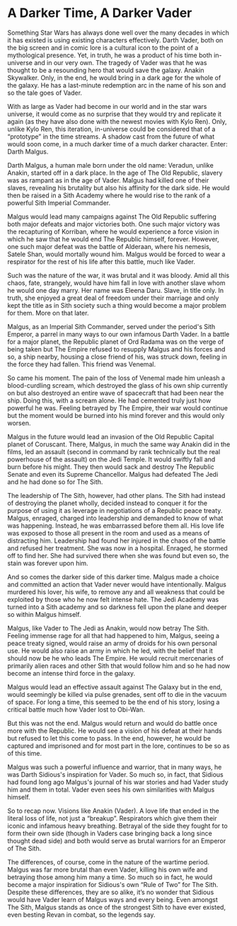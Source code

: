 # A Darker Time, A Darker Vader

Something Star Wars has always done well over the many decades in which it has existed is using existing characters effectively. Darth Vader, both on the big screen and in comic lore is a cultural icon to the point of a mythological presence. Yet, in truth, he was a product of his time both in-universe and in our very own. The tragedy of Vader was that he was thought to be a resounding hero that would save the galaxy. Anakin Skywalker. Only, in the end, he would bring in a dark age for the whole of the galaxy. He has a last-minute redemption arc in the name of his son and so the tale goes of Vader. 

With as large as Vader had become in our world and in the star wars universe, it would come as no surprise that they would try and replicate it again (as they have also done with the newest movies with Kylo Ren). Only, unlike Kylo Ren, this iteration, in-universe could be considered that of a “prototype” in the time streams. A shadow cast from the future of what would soon come, in a much darker time of a much darker character. Enter: Darth Malgus. 

Darth Malgus, a human male born under the old name: Veradun, unlike Anakin, started off in a dark place. In the age of The Old Republic, slavery was as rampant as in the age of Vader. Malgus had killed one of their slaves, revealing his brutality but also his affinity for the dark side. He would then be raised in a Sith Academy where he would rise to the rank of a powerful Sith Imperial Commander. 

Malgus would lead many campaigns against The Old Republic suffering both major defeats and major victories both. One such major victory was the recapturing of Korriban, where he would experience a force vision in which he saw that he would end The Republic himself, forever. However, one such major defeat was the battle of Alderaan, where his nemesis, Satele Shan, would mortally wound him. Malgus would be forced to wear a respirator for the rest of his life after this battle, much like Vader. 

Such was the nature of the war, it was brutal and it was bloody. Amid all this chaos, fate, strangely, would have him fall in love with another slave whom he would one day marry. Her name was Eleena Daru. Slave, in title only. In truth, she enjoyed a great deal of freedom under their marriage and only kept the title as in Sith society such a thing would become a major problem for them. More on that later. 

Malgus, as an Imperial Sith Commander, served under the period's Sith Emperor, a parrel in many ways to our own infamous Darth Vader. In a battle for a major planet, the Republic planet of Ord Radama was on the verge of being taken but The Empire refused to resupply Malgus and his forces and so, a ship nearby, housing a close friend of his, was struck down, feeling in the force they had fallen. This friend was Venemal. 

So came his moment. The pain of the loss of Venemal made him unleash a blood-curdling scream, which destroyed the glass of his own ship currently on but also destroyed an entire wave of spacecraft that had been near the ship. Doing this, with a scream alone. He had cemented truly just how powerful he was. Feeling betrayed by The Empire, their war would continue but the moment would be burned into his mind forever and this would only worsen. 

Malgus in the future would lead an invasion of the Old Republic Capital planet of Coruscant. There, Malgus, in much the same way Anakin did in the films, led an assault (second in command by rank technically but the real powerhouse of the assault) on the Jedi Temple. It would swiftly fall and burn before his might. They then would sack and destroy The Republic Senate and even its Supreme Chancellor. Malgus had defeated The Jedi and he had done so for The Sith. 

The leadership of The Sith, however, had other plans. The Sith had instead of destroying the planet wholly, decided instead to conquer it for the purpose of using it as leverage in negotiations of a Republic peace treaty. Malgus, enraged, charged into leadership and demanded to know of what was happening. Instead, he was embarrassed before them all. His love life was exposed to those all present in the room and used as a means of distracting him. Leadership had found her injured in the chaos of the battle and refused her treatment. She was now in a hospital. Enraged, he stormed off to find her. She had survived there when she was found but even so, the stain was forever upon him. 

And so comes the darker side of this darker time. Malgus made a choice and committed an action that Vader never would have intentionally. Malgus murdered his lover, his wife, to remove any and all weakness that could be exploited by those who he now felt intense hate. The Jedi Academy was turned into a Sith academy and so darkness fell upon the plane and deeper so within Malgus himself. 

Malgus, like Vader to The Jedi as Anakin, would now betray The Sith. Feeling immense rage for all that had happened to him, Malgus, seeing a peace treaty signed, would raise an army of droids for his own personal use. He would also raise an army in which he led, with the belief that it should now be he who leads The Empire. He would recruit mercenaries of primarily alien races and other Sith that would follow him and so he had now become an intense third force in the galaxy. 

Malgus would lead an effective assault against The Galaxy but in the end, would seemingly be killed via pulse grenades, sent off to die in the vacuum of space. For long a time, this seemed to be the end of his story, losing a critical battle much how Vader lost to Obi-Wan. 

But this was not the end. Malgus would return and would do battle once more with the Republic. He would see a vision of his defeat at their hands but refused to let this come to pass. In the end, however, he would be captured and imprisoned and for most part in the lore, continues to be so as of this time. 

Malgus was such a powerful influence and warrior, that in many ways, he was Darth Sidious's inspiration for Vader. So much so, in fact, that Sidious had found long ago Malgus's journal of his war stories and had Vader study him and them in total. Vader even sees his own similarities with Malgus himself. 

So to recap now. Visions like Anakin (Vader). A love life that ended in the literal loss of life, not just a “breakup”. Respirators which give them their iconic and infamous heavy breathing. Betrayal of the side they fought for to form their own side (though in Vaders case bringing back a long since thought dead side) and both would serve as brutal warriors for an Emperor of The Sith. 

The differences, of course, come in the nature of the wartime period. Malgus was far more brutal than even Vader, killing his own wife and betraying those among him many a time. So much so in fact, he would become a major inspiration for Sidious's own “Rule of Two” for The Sith. Despite these differences, they are so alike, it’s no wonder that Sidious would have Vader learn of Malgus ways and every being. Even amongst The Sith, Malgus stands as once of the strongest Sith to have ever existed, even besting Revan in combat, so the legends say. 

 



